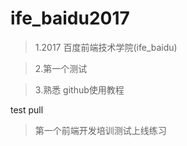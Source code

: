 # ife_baidu2017


>   1.2017 百度前端技术学院(ife_baidu)

>   2.第一个测试
  
>   3.熟悉 github使用教程

   test pull
    
>   第一个前端开发培训测试上线练习
  

  
  

